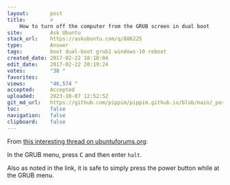 ```yaml
---
layout:       post
title:        >
    How to turn off the computer from the GRUB screen in dual boot
site:         Ask Ubuntu
stack_url:    https://askubuntu.com/q/886225
type:         Answer
tags:         boot dual-boot grub2 windows-10 reboot
created_date: 2017-02-22 18:18:04
edit_date:    2017-02-22 20:19:24
votes:        "38 "
favorites:    
views:        "46,574 "
accepted:     Accepted
uploaded:     2023-10-07 12:52:52
git_md_url:   https://github.com/pippim/pippim.github.io/blob/main/_posts/2017/2017-02-22-How-to-turn-off-the-computer-from-the-GRUB-screen-in-dual-boot.md
toc:          false
navigation:   false
clipboard:    false
---
```


From [this interesting thread on ubuntuforums.org][1]:

In the GRUB menu, press <kbd>C</kbd> and then enter `halt`.

Also as noted in the link, it is safe to simply press the power button while at the GRUB menu.


  [1]: https://ubuntuforums.org/showthread.php?t=1341990&page=2
